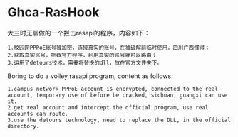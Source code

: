 # Ghca-RasHook
大三时无聊做的一个拦击rasapi的程序，内容如下：   
```
1.校园网PPPoE账号被加密，连接真实的账号，在被破解前临时使用，四川广西懂得；   
2.获取真实账号，拦截官方程序，利用真实的账号就可以路由；
3.运用了detours技术，需要将替换的dll，放在官方文件夹下。
```
  
Boring to do a volley rasapi program, content as follows:  
```
1.campus network PPPoE account is encrypted, connected to the real account, temporary use of before be cracked, sichuan, guangxi can use it.
2.get real account and intercept the official program, use real accounts can route.
3.use the detours technology, need to replace the DLL, in the official directory.
```
